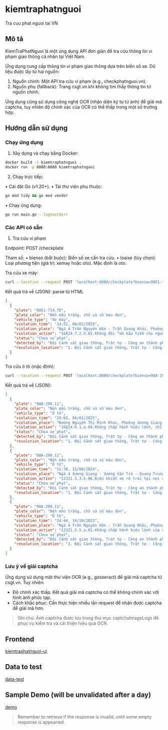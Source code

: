 # kiemtraphatnguoi

Tra cuu phat nguoi tai VN

## Mô tả

KiemTraPhatNguoi là một ứng dụng API đơn giản để tra cứu thông tin vi phạm giao thông cá nhân tại Việt Nam.

Ứng dụng cung cấp thông tin vi phạm giao thông dựa trên biển số xe. Dữ liệu được lấy từ hai nguồn:
  1. Nguồn chính: Một API tra cứu vi phạm (e.g., checkphatnguoi.vn).
  2. Nguồn phụ (fallback): Trang csgt.vn khi không tìm thấy thông tin từ nguồn chính.

Ứng dụng cũng sử dụng công nghệ OCR (nhận diện ký tự từ ảnh) để giải mã captcha, tuy nhiên độ chính xác của OCR có thể thấp trong một số trường hợp.

## Hướng dẫn sử dụng

### Chạy ứng dụng

1. Xây dựng và chạy bằng Docker:

```bash
docker build -t kiemtraphatnguoi .
docker run -p 8080:8080 kiemtraphatnguoi
```

2. Chạy trực tiếp:
  
•	Cài đặt Go (v1.20+).
•	Tải thư viện phụ thuộc:


```bash
go mod tidy && go mod vendor
```
	
•	Chạy ứng dụng:

```bash
go run main.go --logtostderr
```

### Các API có sẵn

1. Tra cứu vi phạm

Endpoint: POST /checkplate

Tham số:
	•	bienso (bắt buộc): Biển số xe cần tra cứu.
	•	loaixe (tùy chọn): Loại phương tiện (giá trị: xemay hoặc oto). Mặc định là oto.

Tra cứu xe máy:

```bash
curl --location --request POST 'localhost:8080/checkplate?bienso=98E1-714.78&loaixe=xemay'
```

Kết quả trả về (JSON): parse từ HTML

```json
[
  {
    "plate": "98E1-714.78",
    "plate_color": "Nền mầu trắng, chữ và số màu đen",
    "vehicle_type": "Xe máy",
    "violation_time": "14:52, 06/01/2025",
    "violation_place": "Ngã 4 Trần Nguyên Hãn - Trần Quang Khải, Phường Thọ Xương, Thành phố Bắc Giang, Tỉnh Bắc Giang",
    "violation_action": "16824.7.2.h.01.Không đội “mũ bảo hiểm cho người đi mô tô, xe máy” khi điều khiển xe tham gia giao thông trên đường bộ",
    "status": "Chưa xử phạt",
    "detected_by": "Đội Cảnh sát giao thông, Trật tự - Công an thành phố Bắc Giang - Tỉnh Bắc Giang",
    "resolution_location": "1. Đội Cảnh sát giao thông, Trật tự - Công an thành phố Bắc Giang - Tỉnh Bắc Giang\nĐịa chỉ: số 384 đường Xương Giang, phường Ngô Quyền\nSố điện thoại liên hệ: 0911595121\n2. Đội Cảnh sát giao thông, Trật tự - Công an huyện Lục Ngạn - Tỉnh Bắc Giang\nĐịa chỉ: huyện Lục Ngạn"
  }
]
```


Tra cứu ô tô (mặc định):

```bash
curl --location --request POST 'localhost:8080/checkplate?bienso=98A-290.11'
```

Kết quả trả về (JSON):

```json
[
  {
    "plate": "98A-290.11",
    "plate_color": "Nền mầu trắng, chữ và số màu đen",
    "vehicle_type": "Ô tô",
    "violation_time": "15:03, 06/01/2025",
    "violation_place": "Đường Nguyễn Thị Minh Khai, Phường Xương Giang, Thành phố Bắc Giang, Tỉnh Bắc Giang",
    "violation_action": "16824.6.1.a.04.Không chấp hành hiệu lệnh, chỉ dẫn của vạch kẻ đường",
    "status": "Chưa xử phạt",
    "detected_by": "Đội Cảnh sát giao thông, Trật tự - Công an thành phố Bắc Giang - Tỉnh Bắc Giang",
    "resolution_location": "1. Đội Cảnh sát giao thông, Trật tự - Công an thành phố Bắc Giang - Tỉnh Bắc Giang\nĐịa chỉ: số 384 đường Xương Giang, phường Ngô Quyền\nSố điện thoại liên hệ: 0911595121"
  },
  {
    "plate": "98A-290.11",
    "plate_color": "Nền mầu trắng, chữ và số màu đen",
    "vehicle_type": "Ô tô",
    "violation_time": "11:38, 15/08/2024",
    "violation_place": "Ngã 4 Xương Giang - Vương Văn Trà - Quang Trung, Phường Trần Phú, Thành phố Bắc Giang, Tỉnh Bắc Giang",
    "violation_action": "12321.5.3.k.06.Điều khiển xe rẽ trái tại nơi có biển báo hiệu có nội dung cấm rẽ trái đối với loại phương tiện đang điều khiển",
    "status": "Chưa xử phạt",
    "detected_by": "Đội Cảnh sát giao thông, Trật tự - Công an thành phố Bắc Giang - Tỉnh Bắc Giang",
    "resolution_location": "1. Đội Cảnh sát giao thông, Trật tự - Công an thành phố Bắc Giang - Tỉnh Bắc Giang\nĐịa chỉ: số 384 đường Xương Giang, phường Ngô Quyền\nSố điện thoại liên hệ: 0911595121"
  },
  {
    "plate": "98A-290.11",
    "plate_color": "Nền mầu trắng, chữ và số màu đen",
    "vehicle_type": "Ô tô",
    "violation_time": "14:44, 16/10/2023",
    "violation_place": "Ngã 4 Trần Nguyên Hãn - Trần Quang Khải, Phường Thọ Xương, Thành phố Bắc Giang, Tỉnh Bắc Giang",
    "violation_action": "12321.5.5.a.01.Không chấp hành hiệu lệnh của đèn tín hiệu giao thông",
    "status": "Chưa xử phạt",
    "detected_by": "Đội Cảnh sát giao thông, Trật tự - Công an thành phố Bắc Giang - Tỉnh Bắc Giang",
    "resolution_location": "1. Đội Cảnh sát giao thông, Trật tự - Công an thành phố Bắc Giang - Tỉnh Bắc Giang\nĐịa chỉ: số 384 đường Xương Giang, phường Ngô Quyền\nSố điện thoại liên hệ: 0911595121"
  }
]
```

### Lưu ý về giải captcha

Ứng dụng sử dụng một thư viện OCR (e.g., gosseract) để giải mã captcha từ csgt.vn. Tuy nhiên:

- Độ chính xác thấp: Kết quả giải mã captcha có thể không chính xác với hình ảnh phức tạp.
- Cách khắc phục: Cần thực hiện nhiều lần request để nhận được captcha dễ giải mã hơn.

> Ghi chú: Ảnh captcha được lưu trong thư mục captchaImageLogs để phục vụ kiểm tra và cải thiện hiệu quả OCR.

## Frontend

[kiemtraphatnguoi-ui](https://github.com/henry0hai/kiemtraphatnguoi-ui)

## Data to test

[data-test](https://nguoiquansat.vn/127-chu-xe-co-bien-so-sau-day-nhanh-chong-den-nop-phat-nguoi-theo-quy-dinh-193380.html)

## Sample Demo (will be unvalidated after a day)

[demo]( https://0583-2001-ee0-d789-ac50-1cf4-4e8c-8a48-aaf8.ngrok-free.app/)

> Remember to retrieve if the response is invalid, until some empty response is appearied.
